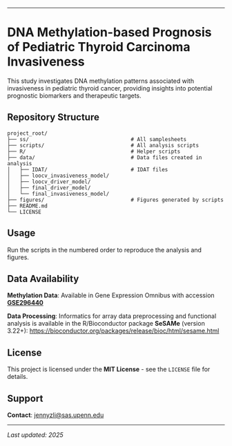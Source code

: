 ---

# DNA Methylation-based Prognosis of Pediatric Thyroid Carcinoma Invasiveness

This study investigates DNA methylation patterns associated with
invasiveness in pediatric thyroid cancer, providing insights into
potential prognostic biomarkers and therapeutic targets.

## Repository Structure

``` plaintext
project_root/
├── ss/                                 # All samplesheets 
├── scripts/                            # All analysis scripts
├── R/                                  # Helper scripts
├── data/                               # Data files created in analysis
│   ├── IDAT/                           # IDAT files
│   ├── loocv_invasiveness_model/       
│   ├── loocv_driver_model/ 
│   ├── final_driver_model/ 
│   └── final_invasiveness_model/      
├── figures/                            # Figures generated by scripts
├── README.md                           
└── LICENSE                 
```

## Usage

Run the scripts in the numbered order to reproduce the analysis and
figures.

## Data Availability

**Methylation Data**: Available in Gene Expression Omnibus with
accession
[**GSE296440**](https://www.ncbi.nlm.nih.gov/geo/query/acc.cgi?acc=GSE296440)

**Data Processing**: Informatics for array data preprocessing and
functional analysis is available in the R/Bioconductor package
**SeSAMe** (version 3.22+):
<https://bioconductor.org/packages/release/bioc/html/sesame.html>

## License

This project is licensed under the **MIT License** - see the `LICENSE`
file for details.

## Support

**Contact**: [jennyzli\@sas.upenn.edu](mailto:jennyzli@sas.upenn.edu)

------------------------------------------------------------------------

*Last updated: 2025*
